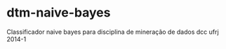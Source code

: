 dtm-naive-bayes
===============

Classificador naive bayes para disciplina de mineração de dados dcc ufrj 2014-1

